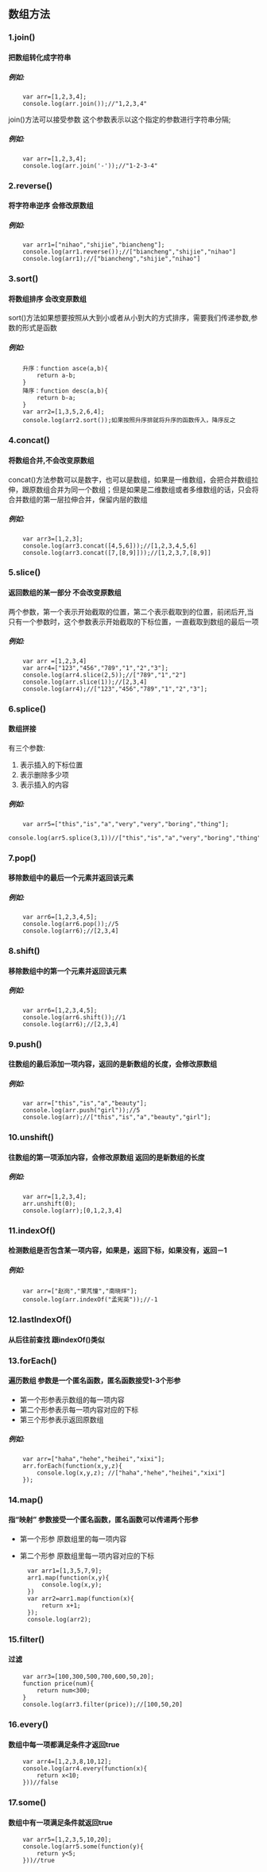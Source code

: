 ## 数组方法  
### 1.join()  
#### 把数组转化成字符串  
##### 例如:  

		var arr=[1,2,3,4];
		console.log(arr.join());//"1,2,3,4"  
		
join()方法可以接受参数 这个参数表示以这个指定的参数进行字符串分隔;  
##### 例如:  

		var arr=[1,2,3,4];
		console.log(arr.join('-'));//"1-2-3-4"  
		
### 2.reverse()  
#### 将字符串逆序 会修改原数组  

##### 例如:  

		var arr1=["nihao","shijie","biancheng"];
		console.log(arr1.reverse());//["biancheng","shijie","nihao"]
		console.log(arr1);//["biancheng","shijie","nihao"]  
		
### 3.sort()  
#### 将数组排序 会改变原数组  
sort()方法如果想要按照从大到小或者从小到大的方式排序，需要我们传递参数,参数的形式是函数  

##### 例如:  

		升序：function asce(a,b){
			return a-b;
		}
		降序：function desc(a,b){
			return b-a;
		} 
		var arr2=[1,3,5,2,6,4];
		console.log(arr2.sort());如果按照升序排就将升序的函数传入，降序反之  

### 4.concat()  
#### 将数组合并,不会改变原数组  
concat()方法参数可以是数字，也可以是数组，如果是一维数组，会把合并数组拉伸，跟原数组合并为同一个数组；但是如果是二维数组或者多维数组的话，只会将合并数组的第一层拉伸合并，保留内层的数组  

##### 例如:  

		var arr3=[1,2,3];
		console.log(arr3.concat([4,5,6]));//[1,2,3,4,5,6]
		console.log(arr3.concat([7,[8,9]]));//[1,2,3,7,[8,9]]  

### 5.slice()  
#### 返回数组的某一部分 不会改变原数组  
两个参数，第一个表示开始截取的位置，第二个表示截取到的位置，前闭后开,当只有一个参数时，这个参数表示开始截取的下标位置，一直截取到数组的最后一项  

##### 例如:  
		
		var arr =[1,2,3,4]
		var arr4=["123","456","789","1","2","3"];
		console.log(arr4.slice(2,5));//["789","1","2"]
		console.log(arr.slice(1));//[2,3,4]
		console.log(arr4);//["123","456","789","1","2","3"];  

### 6.splice()  
#### 数组拼接  
有三个参数:  

1. 表示插入的下标位置  
2. 表示删除多少项  
3. 表示插入的内容  

##### 例如:  

		var arr5=["this","is","a","very","very","boring","thing"];
		console.log(arr5.splice(3,1))//["this","is","a","very","boring","thing"];  

### 7.pop()  
#### 移除数组中的最后一个元素并返回该元素  
##### 例如:  

		var arr6=[1,2,3,4,5];
		console.log(arr6.pop());//5
		console.log(arr6);//[2,3,4]  

### 8.shift()  
#### 移除数组中的第一个元素并返回该元素  
##### 例如:  

		var arr6=[1,2,3,4,5];
		console.log(arr6.shift());//1
		console.log(arr6);//[2,3,4]  

### 9.push()  
#### 往数组的最后添加一项内容，返回的是新数组的长度，会修改原数组  
##### 例如:  

		var arr=["this","is","a","beauty"];
		console.log(arr.push("girl"));//5
		console.log(arr);//["this","is","a","beauty","girl"];  

### 10.unshift()  
#### 往数组的第一项添加内容，会修改原数组  返回的是新数组的长度  
##### 例如:  

		var arr=[1,2,3,4];
		arr.unshift(0);
		console.log(arr);[0,1,2,3,4]  

### 11.indexOf()  
#### 检测数组是否包含某一项内容，如果是，返回下标，如果没有，返回－1  
##### 例如:  

		var arr=["赵岗","蒙芃憧","南晓烊"];
		console.log(arr.indexOf("孟宪英"));//-1  
		
### 12.lastIndexOf()  
#### 从后往前查找  跟indexOf()类似  

### 13.forEach()  
#### 遍历数组 参数是一个匿名函数，匿名函数接受1-3个形参  

* 第一个形参表示数组的每一项内容
* 第二个形参表示每一项内容对应的下标
* 第三个形参表示返回原数组  

##### 例如:  

		var arr=["haha","hehe","heihei","xixi"];
		arr.forEach(function(x,y,z){
			console.log(x,y,z);	//["haha","hehe","heihei","xixi"]
		});  

### 14.map()  
#### 指“映射” 参数接受一个匿名函数，匿名函数可以传递两个形参  

* 第一个形参  原数组里的每一项内容
* 第二个形参  原数组里每一项内容对应的下标  

		var arr1=[1,3,5,7,9];
		arr1.map(function(x,y){
			console.log(x,y);
		})
		var arr2=arr1.map(function(x){
			return x+1;
		});
		console.log(arr2);  

### 15.filter()
#### 过滤  

		var arr3=[100,300,500,700,600,50,20];
		function price(num){
			return num<300;
		}
		console.log(arr3.filter(price));//[100,50,20]  

### 16.every()  
#### 数组中每一项都满足条件才返回true  

		var arr4=[1,2,3,8,10,12];
		console.log(arr4.every(function(x){
			return x<10;
		}))//false  

### 17.some()  
#### 数组中有一项满足条件就返回true  

		var arr5=[1,2,3,5,10,20];
		console.log(arr5.some(function(y){
			return y<5;
		}))//true
	